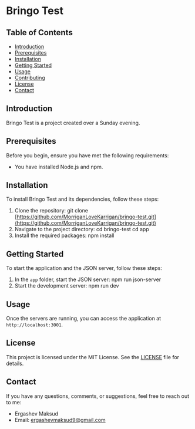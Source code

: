 # Bringo Test

## Table of Contents

- [Introduction](#introduction)
- [Prerequisites](#prerequisites)
- [Installation](#installation)
- [Getting Started](#getting-started)
- [Usage](#usage)
- [Contributing](#contributing)
- [License](#license)
- [Contact](#contact)

## Introduction

Bringo Test is a project created over a Sunday evening.

## Prerequisites

Before you begin, ensure you have met the following requirements:

- You have installed Node.js and npm.

## Installation

To install Bringo Test and its dependencies, follow these steps:

1. Clone the repository: git clone [https://github.com/MorriganLoveKarrigan/bringo-test.git](https://github.com/MorriganLoveKarrigan/bringo-test.git)
2. Navigate to the project directory: cd bringo-test cd app
3. Install the required packages: npm install

## Getting Started

To start the application and the JSON server, follow these steps:

1. In the `app` folder, start the JSON server: npm run json-server
2. Start the development server: npm run dev

## Usage

Once the servers are running, you can access the application at `http://localhost:3001`.

## License

This project is licensed under the MIT License. See the [LICENSE](LICENSE.md) file for details.

## Contact

If you have any questions, comments, or suggestions, feel free to reach out to me:

- Ergashev Maksud
- Email: ergashevmaksud9@gmail.com
